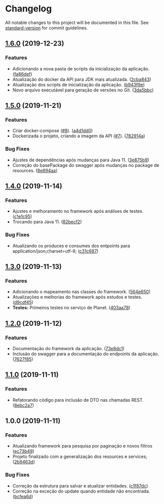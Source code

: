 # Changelog

All notable changes to this project will be documented in this file. See [standard-version](https://github.com/conventional-changelog/standard-version) for commit guidelines.

## [1.6.0](https://github.com/danielso2007/starwarsapi/compare/v1.5.0...v1.6.0) (2019-12-23)


### Features

* Adicionando a nova pasta de scripts da inicialização da aplicação. ([fa86def](https://github.com/danielso2007/starwarsapi/commit/fa86defd25bbadc839cdb89b300651c4efecb8c9))
* Atualização do docker da API para JDK mais atualizada. ([2cba843](https://github.com/danielso2007/starwarsapi/commit/2cba8434b4d2002a597466066070d82d815a4169))
* Atualização dos scripts de inicialização da aplicação. ([b943f9e](https://github.com/danielso2007/starwarsapi/commit/b943f9e69ea4573af63f50f6ce7506b11efc69c4))
* Novo arquivo executável para geração de versões no Git. ([3da5bbc](https://github.com/danielso2007/starwarsapi/commit/3da5bbca809709a219870ac976cf88255d1af9fd))

## [1.5.0](https://github.com/danielso2007/starwarsapi/compare/v1.4.0...v1.5.0) (2019-11-21)


### Features

* Criar docker-compose ([#8](https://github.com/danielso2007/starwarsapi/issues/8)). ([a4d1dd0](https://github.com/danielso2007/starwarsapi/commit/a4d1dd0fc0f65dbe12722de413e1b06ac7f184d3))
* Dockerizada o projeto, criando a imagem da API ([#7](https://github.com/danielso2007/starwarsapi/issues/7)). ([782914a](https://github.com/danielso2007/starwarsapi/commit/782914aab69db1273d92fad7f9ce7b43127b474a))


### Bug Fixes

* Ajustes de dependências após mudanças para Java 11. ([3e875b9](https://github.com/danielso2007/starwarsapi/commit/3e875b9fdebc117f1578151f36683c932e02dc52))
* Correção do basePackage do swagger após mudanças no package de resources. ([8e894aa](https://github.com/danielso2007/starwarsapi/commit/8e894aaecab68d008b7645e60820d73ef49985fe))

## [1.4.0](https://github.com/danielso2007/starwarsapi/compare/v1.3.0...v1.4.0) (2019-11-14)


### Features

* Ajustes e melhoramento no framework após análises de testes. ([c1e1c95](https://github.com/danielso2007/starwarsapi/commit/c1e1c95b92264519e13c30153e3a7297e0559a31))
* Trocando para Java 11. ([82becf2](https://github.com/danielso2007/starwarsapi/commit/82becf2be204440b288ab262ec3dad114d32c155))


### Bug Fixes

* Atualizando os produces e consumes dos entpoints para application/json;charset=utf-8; ([c31c687](https://github.com/danielso2007/starwarsapi/commit/c31c68745370cc3ca332e0283c683bfd754f7c06))

## [1.3.0](https://github.com/danielso2007/starwarsapi/compare/v1.2.0...v1.3.0) (2019-11-13)


### Features

* Adicionando o mapeamento nas classes do framework. ([564e650](https://github.com/danielso2007/starwarsapi/commit/564e6500ca695837ecd4d58cd60d43a19b559cbd))
* Atualizações e melhorias do framework após estudos e testes. ([d9cdf45](https://github.com/danielso2007/starwarsapi/commit/d9cdf45256939cbab8148d185f8f3143954c2814))
* **Testes:** Primeiros testes no serviço de Planet. ([403aa78](https://github.com/danielso2007/starwarsapi/commit/403aa783f3429ff770480f32db4ac868373c8deb))

## [1.2.0](https://github.com/danielso2007/starwarsapi/compare/v1.1.0...v1.2.0) (2019-11-12)


### Features

* Documentação do framework da aplicação. ([73e8dc1](https://github.com/danielso2007/starwarsapi/commit/73e8dc10337bed0b758ba9d1771738896b14fd47))
* Inclusão do swagger para a documentação do endpoints da aplicação. ([7627f85](https://github.com/danielso2007/starwarsapi/commit/7627f85773acd88cd4c86c54476f60427266d329))

## [1.1.0](https://github.com/danielso2007/starwarsapi/compare/v1.0.0...v1.1.0) (2019-11-11)


### Features

* Refatorando código para inclusão de DTO nas chamadas REST. ([8ebc2a7](https://github.com/danielso2007/starwarsapi/commit/8ebc2a731ab175deb3f9df0fff646f4fea85f765))

## 1.0.0 (2019-11-11)


### Features

* Atualizando framework para pesquisa por paginação e novos filtros ([ec73b49](https://github.com/danielso2007/starwarsapi/commit/ec73b493b3f3de79d6b96e46e757ed7973a636b0))
* Projeto finalizado com a generalização dos resources e services; ([2b9463d](https://github.com/danielso2007/starwarsapi/commit/2b9463d4e55066269608be018bb26699f5b29270))


### Bug Fixes

* Correção da estrutura para salvar e atualizar entidades. ([c1f87dc](https://github.com/danielso2007/starwarsapi/commit/c1f87dc7ee76d7ae7a4430f42b48532768ccb0d2))
* Correção na exceção do update quando entidade não encontrada. ([bcfea6d](https://github.com/danielso2007/starwarsapi/commit/bcfea6d82c6bd7f310f3d386b6e9e8dd2d47bf42))
